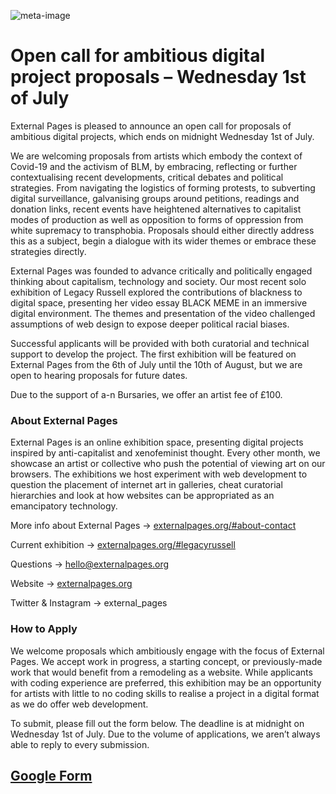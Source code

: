![meta-image](http://externalpages.org/open-call-july/assets/gform-header.png)

# Open call for ambitious digital project proposals – Wednesday 1st of July

External Pages is pleased to announce an open call for proposals of ambitious digital projects, which ends on midnight Wednesday 1st of July. 

We are welcoming proposals from artists which embody the context of Covid-19 and the activism of BLM, by embracing, reflecting or further contextualising recent developments, critical debates and political strategies. From navigating the logistics of forming protests, to subverting digital surveillance, galvanising groups around petitions, readings and donation links, recent events have heightened alternatives to capitalist modes of production as well as opposition to forms of oppression from white supremacy to transphobia. Proposals should either directly address this as a subject, begin a dialogue with its wider themes or embrace these strategies directly. 

External Pages was founded to advance critically and politically engaged thinking about capitalism, technology and society. Our most recent solo exhibition of Legacy Russell explored the contributions of blackness to digital space, presenting her video essay BLACK MEME in an immersive digital environment. The themes and presentation of the video challenged assumptions of web design to expose deeper political racial biases.

Successful applicants will be provided with both curatorial and technical support to develop the project. The first exhibition will be featured on External Pages from the 6th of July until the 10th of August, but we are open to hearing proposals for future dates. 

Due to the support of a-n Bursaries, we offer an artist fee of £100.



### About External Pages

External Pages is an online exhibition space, presenting digital projects inspired by anti-capitalist and xenofeminist thought. Every other month, we showcase an artist or collective who push the potential of viewing art on our browsers. The exhibitions we host experiment with web development to question the placement of internet art in galleries, cheat curatorial hierarchies and look at how websites can be appropriated as an emancipatory technology.


More info about External Pages → [externalpages.org/#about-contact](http://externalpages.org/#about-contact)

Current exhibition → [externalpages.org/#legacyrussell](http://externalpages.org/#legacyrussell)

Questions → hello@externalpages.org

Website → [externalpages.org](http://externalpages.org)

Twitter & Instagram → external_pages



### How to Apply

We welcome proposals which ambitiously engage with the focus of External Pages. We accept work in progress, a starting concept, or previously-made work that would benefit from a remodeling as a website. While applicants with coding experience are preferred, this exhibition may be an opportunity for artists with little to no coding skills to realise a project in a digital format as we do offer web development. 

To submit, please fill out the form below. The deadline is at midnight on Wednesday 1st of July. Due to the volume of applications, we aren’t always able to reply to every submission.


## [Google Form](https://docs.google.com/forms/d/e/1FAIpQLSfx6hL7UI_QTwwZYvwu93kX4-WXFlJHc1ZuAhx0xuS2gBiBnw/viewform)
